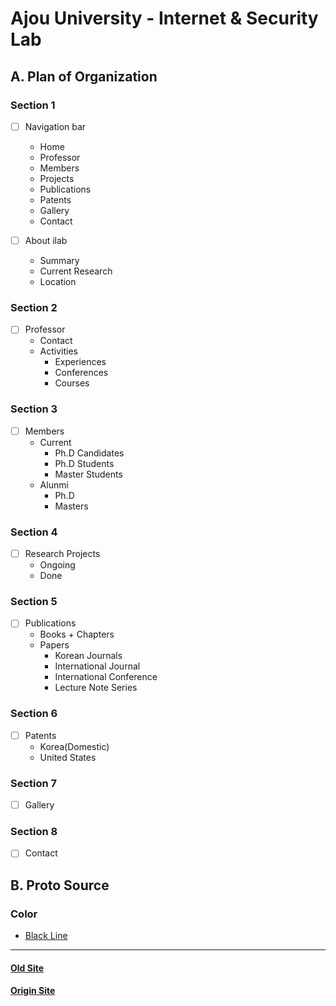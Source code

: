 # Ajou University - Internet & Security Lab

## A. Plan of Organization

### Section 1

 - [ ] Navigation bar
    - Home
    - Professor
    - Members
    - Projects
    - Publications
    - Patents
    - Gallery
    - Contact

 - [ ] About ilab
    - Summary
    - Current Research
    - Location

### Section 2

 - [ ] Professor
    - Contact
    - Activities
        - Experiences
        - Conferences
        - Courses

### Section 3

 - [ ] Members
    - Current
        - Ph.D Candidates
        - Ph.D Students
        - Master Students
    - Alunmi
        - Ph.D
        - Masters
 
### Section 4

 - [ ] Research Projects
    - Ongoing
    - Done

### Section 5

 - [ ] Publications
    - Books + Chapters
    - Papers 
        - Korean Journals
        - International Journal
        - International Conference
        - Lecture Note Series
    
### Section 6

 - [ ] Patents
    - Korea(Domestic)
    - United States

### Section 7

 - [ ] Gallery

### Section 8

 - [ ] Contact


## B. Proto Source

### Color

 - [Black Line](https://color.adobe.com/ko/search?q=%EB%B8%94%EB%9E%99)

<hr>

#### [Old Site](http://security.ajou.ac.kr/security/research/research01.jsp)

#### [Origin Site](http://ict.ajou.ac.kr/ict2/rnd/rnd.jsp)